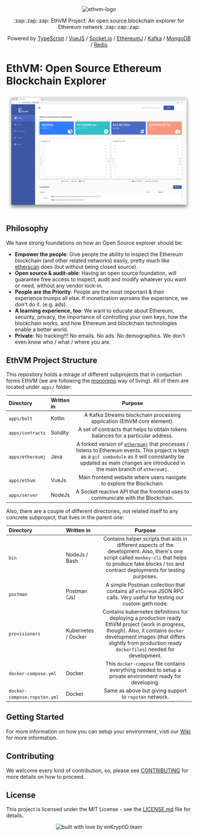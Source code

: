 <div align="center">
  <img src="https://raw.githubusercontent.com/enKryptIO/ethvm/master/.github/assets/logo.png" alt="ethvm-logo">
  <p>:zap::zap::zap: EthVM Project: An open source blockchain explorer for Ethereum network :zap::zap::zap:</p>
  <p>Powered by <a href="https://www.typescriptlang.org/">TypeScript</a> / <a href="https://vuejs.org/">VueJS</a> / <a href="https://github.com/socketio/socket.io">Socket.io</a> / <a href="https://github.com/ethereum/ethereumj">EthereumJ</a> / <a href="https://kafka.apache.org/">Kafka</a> / <a href="https://github.com/mongodb/mongo">MongoDB</a> / <a href="https://redis.io/topics/quickstart">Redis</a></p>
</div>

# EthVM: Open Source Ethereum Blockchain Explorer

![Screenshot example](.github/assets/ethvm.png)

## Philosophy

We have strong foundations on how an Open Source explorer should be:

- **Empower the people**: Give people the ability to inspect the Ethereum blockchain (and other related networks) easily, pretty much like [etherscan](https://etherscan.io/) does (but without being closed source).
- **Open source & audit-able**: Having an open source foundation, will guarantee free access to inspect, audit and modify whatever you want or need, without any vendor lock-in.
- **People are the Priority**: People are the most important & their experience trumps all else. If monetization worsens the experience, we don't do it. (e.g. ads).
- **A learning experience, too**: We want to educate about Ethereum, security, privacy, the importance of controlling your own keys, how the blockchain works, and how Ethereum and blockchain technologies enable a better world.
- **Private**: No tracking!!! No emails. No ads. No demographics. We don't even know who / what / where you are.

## EthVM Project Structure

This repository holds a mirage of different subprojects that in conjuction forms EthVM (we are following the [monorepo](https://medium.com/@maoberlehner/monorepos-in-the-wild-33c6eb246cb9) way of living). All of them are located under `apps/` folder:

| Directory               | Written in | Purpose                                                                                                                                                                                                                                                                     |
|:------------------------|:-----------|:---------------------------------------------------------------------------------------------------------------------------------------------------------------------------------------------------------------------------------------------------------------------------:|
| `apps/bolt`             | Kotlin     | A Kafka Streams blockchain processing application (EthVM core element).                                                                                                                                                                                                     |
| `apps/contracts`        | Solidity   | A set of contracts that helps to obtain tokens balances for a particular address.                                                                                                                                                                                           |
| `apps/ethereumj`        | Java       | A forked version of [`ethereumj`](https://github.com/enKryptIO/ethereumj) that processes / listens to Ethereum events. This project is kept as a `git sumbodule` as it will connstantly be updated as main changes are introduced in the main branch of `ethereumj`.        |
| `apps/ethvm`            | VueJs      | Main frontend website where users navigate to explore the Blockchain.                                                                                                                                                                                                       |
| `apps/server`           | NodeJs     | A Socket reactive API that the frontend uses to communicate with the Blockchain.                                                                                                                                                                                            |

Also, there are a couple of different directories, not related itself to any concrete subproject, that lives in the parent one:

| Directory                    | Written in          | Purpose                                                                                                                                                                                                                                        |
|:-----------------------------|:--------------------|:----------------------------------------------------------------------------------------------------------------------------------------------------------------------------------------------------------------------------------------------:|
| `bin`                        | NodeJs / Bash       | Contains helper scripts that aids in different aspects of the development. Also, there's one script called `monkey-cli` that helps to produce fake blocks / txs and contract deployments for testing purposes.                                 |
| `postman`                    | Postman (Js)        | A simple Postman collection that contains all `ethereum` JSON RPC calls. Very useful for testing our custom geth node.                                                                                                                         |
| `provisioners`               | Kubernetes / Docker | Contains kubernetes definitions for deploying a production ready EthVM project (work in progress, though). Also, it contains `docker` development images (that differs slightly from production ready `dockerfiles`) needed for development.   |
| `docker-compose.yml`         | Docker              | This `docker-compose` file contains everything needed to setup a private environment ready for developing.                                                                                                                                     |
| `docker-compose.ropsten.yml` | Docker              | Same as above but giving support to `ropsten` network.                                                                                                                                                                                         |

## Getting Started

For more information on how you can setup your environment, visti our [Wiki](https://github.com/enKryptIO/ethvm/wiki/) for more information.

## Contributing

We welcome every kind of contribution, so, please see [CONTRIBUTING](.github/CONTRIBUTING.md) for more details on how to proceed.

## License

This project is licensed under the MIT License - see the [LICENSE.md](LICENSE.md) file for details.

<div align="center">
  <img src="https://forthebadge.com/images/badges/built-with-love.svg" alt="built with love by enKryptIO team" />
</div>
